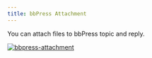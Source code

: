 ```yaml
---
title: bbPress Attachment
---
```


You can attach files to bbPress topic and reply.



[![bbpress-attachment](http://docs.rtcamp.com/wp-content/uploads/2014/08/bbpress-attachment.png)](http://docs.rtcamp.com/wp-content/uploads/2014/08/bbpress-attachment.png)










